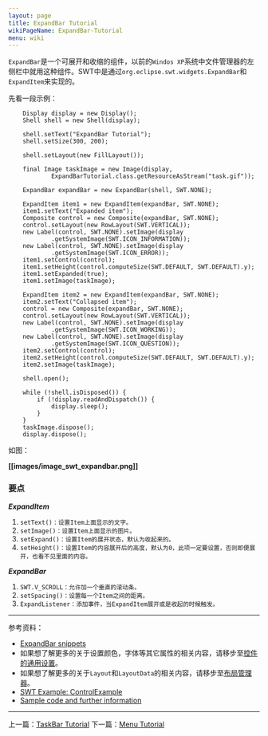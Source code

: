 ```yaml
---
layout: page
title: ExpandBar Tutorial
wikiPageName: ExpandBar-Tutorial
menu: wiki
---
```


`ExpandBar`是一个可展开和收缩的组件，以前的`Windos XP`系统中文件管理器的左侧栏中就用这种组件。SWT中是通过`org.eclipse.swt.widgets.ExpandBar`和`ExpandItem`来实现的。

先看一段示例：

		Display display = new Display();
		Shell shell = new Shell(display);

		shell.setText("ExpandBar Tutorial");
		shell.setSize(300, 200);

		shell.setLayout(new FillLayout());

		final Image taskImage = new Image(display,
				ExpandBarTutorial.class.getResourceAsStream("task.gif"));

		ExpandBar expandBar = new ExpandBar(shell, SWT.NONE);

		ExpandItem item1 = new ExpandItem(expandBar, SWT.NONE);
		item1.setText("Expanded item");
		Composite control = new Composite(expandBar, SWT.NONE);
		control.setLayout(new RowLayout(SWT.VERTICAL));
		new Label(control, SWT.NONE).setImage(display
				.getSystemImage(SWT.ICON_INFORMATION));
		new Label(control, SWT.NONE).setImage(display
				.getSystemImage(SWT.ICON_ERROR));
		item1.setControl(control);
		item1.setHeight(control.computeSize(SWT.DEFAULT, SWT.DEFAULT).y);
		item1.setExpanded(true);
		item1.setImage(taskImage);

		ExpandItem item2 = new ExpandItem(expandBar, SWT.NONE);
		item2.setText("Collapsed item");
		control = new Composite(expandBar, SWT.NONE);
		control.setLayout(new RowLayout(SWT.VERTICAL));
		new Label(control, SWT.NONE).setImage(display
				.getSystemImage(SWT.ICON_WORKING));
		new Label(control, SWT.NONE).setImage(display
				.getSystemImage(SWT.ICON_QUESTION));
		item2.setControl(control);
		item2.setHeight(control.computeSize(SWT.DEFAULT, SWT.DEFAULT).y);
		item2.setImage(taskImage);

		shell.open();

		while (!shell.isDisposed()) {
			if (!display.readAndDispatch()) {
				display.sleep();
			}
		}
		taskImage.dispose();
		display.dispose();

如图：

**[[images/image_swt_expandbar.png]]**

### 要点

_**ExpandItem**_

1. `setText()：设置Item上面显示的文字。`
2. `setImage()：设置Item上面显示的图片。`
3. `setExpand()：设置Item的展开状态，默认为收起来的。`
4. `setHeight()：设置Item的内容展开后的高度，默认为0，此项一定要设置，否则即便展开，也看不见里面的内容。`

_**ExpandBar**_

1. `SWT.V_SCROLL：允许加一个垂直的滚动条。`
2. `setSpacing()：设置每一个Item之间的距离。`
3. `ExpandListener：添加事件，当ExpandItem展开或是收起的时候触发。`

***
参考资料：
  * [ExpandBar snippets](http://www.eclipse.org/swt/snippets/#expandbar)
  * 如果想了解更多的关于设置颜色，字体等其它属性的相关内容，请移步至[控件的通用设置](https://github.com/ecsoya/eclipse.tutorial/wiki/Common-Properties-Tutorial)。
  * 如果想了解更多的关于`Layout`和`LayoutData`的相关内容，请移步至[布局管理器](https://github.com/ecsoya/eclipse.tutorial/wiki/Layouts-Tutorial)。
  * [SWT Example: ControlExample](http://www.eclipse.org/swt/examples.php)
  * [Sample code and further information](http://www.eclipse.org/swt/)

***

上一篇：[TaskBar Tutorial](https://github.com/ecsoya/eclipse.tutorial/wiki/TaskBar-Tutorial)
下一篇：[Menu Tutorial](https://github.com/ecsoya/eclipse.tutorial/wiki/Menu-Tutorial)
